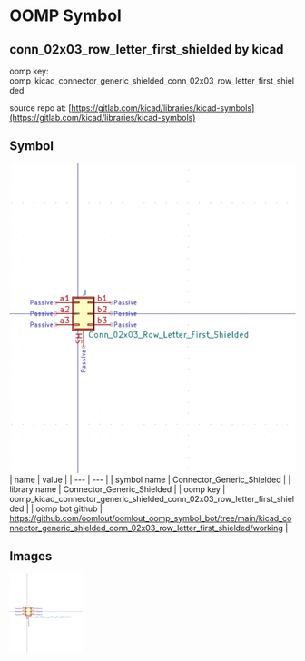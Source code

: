 # OOMP Symbol  
## conn_02x03_row_letter_first_shielded  by kicad  
  
oomp key: oomp_kicad_connector_generic_shielded_conn_02x03_row_letter_first_shielded  
  
source repo at: [https://gitlab.com/kicad/libraries/kicad-symbols](https://gitlab.com/kicad/libraries/kicad-symbols)  
## Symbol  
  
[![working.png](working_600.png)](working.png)  
| name | value | 
| --- | --- | 
| symbol name | Connector_Generic_Shielded | 
| library name | Connector_Generic_Shielded | 
| oomp key | oomp_kicad_connector_generic_shielded_conn_02x03_row_letter_first_shielded | 
| oomp bot github | https://github.com/oomlout/oomlout_oomp_symbol_bot/tree/main/kicad_connector_generic_shielded_conn_02x03_row_letter_first_shielded/working | 
## Images  
  
[![working.png](working_140.png)](working.png)  
